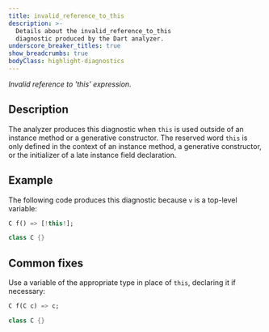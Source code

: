 ```yaml
---
title: invalid_reference_to_this
description: >-
  Details about the invalid_reference_to_this
  diagnostic produced by the Dart analyzer.
underscore_breaker_titles: true
show_breadcrumbs: true
bodyClass: highlight-diagnostics
---
```


_Invalid reference to 'this' expression._

## Description

The analyzer produces this diagnostic when `this` is used outside of an
instance method or a generative constructor. The reserved word `this` is
only defined in the context of an instance method, a generative
constructor, or the initializer of a late instance field declaration.

## Example

The following code produces this diagnostic because `v` is a top-level
variable:

```dart
C f() => [!this!];

class C {}
```

## Common fixes

Use a variable of the appropriate type in place of `this`, declaring it if
necessary:

```dart
C f(C c) => c;

class C {}
```

